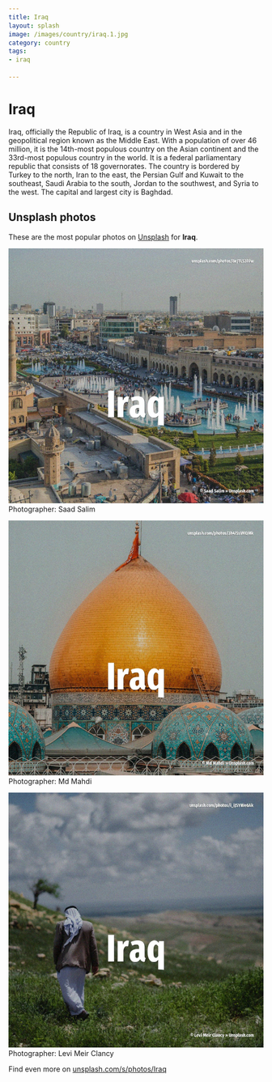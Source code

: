 ```yaml
---
title: Iraq
layout: splash
image: /images/country/iraq.1.jpg
category: country
tags:
- iraq

---
```

# Iraq

Iraq, officially the Republic of Iraq, is a country in West Asia and in the geopolitical region  known as the Middle East. With a population of over 46 million, it is the 14th-most populous country on the Asian continent  and the 33rd-most populous country in the world. It is a federal parliamentary republic that consists of 18 governorates. The country is bordered by Turkey to the north, Iran to the east, the Persian Gulf and Kuwait to  the southeast, Saudi Arabia to the south, Jordan to the southwest, and Syria to the west. The capital and largest city is Baghdad. 

 
## Unsplash photos
These are the most popular photos on [Unsplash](https://unsplash.com) for **Iraq**.
 
![Iraq](/images/country/iraq.1.jpg)
Photographer:  Saad Salim
 
![Iraq](/images/country/iraq.2.jpg)
Photographer:  Md Mahdi
 
![Iraq](/images/country/iraq.3.jpg)
Photographer:  Levi Meir Clancy
 
Find even more on [unsplash.com/s/photos/Iraq](https://unsplash.com/s/photos/Iraq)
 
